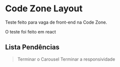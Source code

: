 # Code Zone Layout

Teste feito para vaga de front-end na Code Zone.

O teste foi feito em react

## Lista Pendências

> Terminar o Carousel
> Terminar a responsividade
